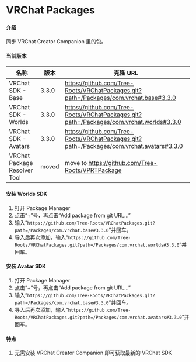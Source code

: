 # VRChat Packages

#### 介绍

同步 VRChat Creator Companion 里的包。

#### 当前版本

| 名称                         | 版本   | 克隆 URL                                                                                           |
| ---------------------------- | ------ | -------------------------------------------------------------------------------------------------- |
| VRChat SDK - Base            | 3.3.0  | https://github.com/Tree-Roots/VRChatPackages.git?path=/Packages/com.vrchat.base#3.3.0              |
| VRChat SDK - Worlds          | 3.3.0  | https://github.com/Tree-Roots/VRChatPackages.git?path=/Packages/com.vrchat.worlds#3.3.0            |
| VRChat SDK - Avatars         | 3.3.0  | https://github.com/Tree-Roots/VRChatPackages.git?path=/Packages/com.vrchat.avatars#3.3.0           |
| VRChat Package Resolver Tool | moved | move to https://github.com/Tree-Roots/VPRTPackage |

#### 安装 Worlds SDK

1. 打开 Package Manager
2. 点击“+”号，再点击“Add package from git URL...”
3. 输入“`https://github.com/Tree-Roots/VRChatPackages.git?path=/Packages/com.vrchat.base#3.3.0`”并回车。
4. 导入后再次添加，输入“`https://github.com/Tree-Roots/VRChatPackages.git?path=/Packages/com.vrchat.worlds#3.3.0`”并回车。

#### 安装 Avatar SDK

1. 打开 Package Manager
2. 点击“+”号，再点击“Add package from git URL...”
3. 输入“`https://github.com/Tree-Roots/VRChatPackages.git?path=/Packages/com.vrchat.base#3.3.0`”并回车。
4. 导入后再次添加，输入“`https://github.com/Tree-Roots/VRChatPackages.git?path=/Packages/com.vrchat.avatars#3.3.0`”并回车。

#### 特点

1. 无需安装 VRChat Creator Companion 即可获取最新的 VRChat SDK
